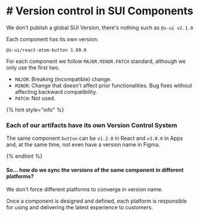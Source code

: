 # # Version control in SUI Components

We don't publish a global SUI Version, there's nothing such as `@s-ui v2.1.0`

Each component has its own version: 

`@s-ui/react-atom-button 1.69.0`

For each component we follow `MAJOR.MINOR.PATCH` standard, although we only use the first two.

* `MAJOR`: Breaking (incompatible) change.
* `MINOR`: Change that doesn't affect prior functionalities. Bug fixes without affecting backward compatibility.
* `PATCH`: Not used.

{% hint style="info" %}

### Each of our artifacts have its own Version Control System

The same component `button` can be `v1.2.0` in React and `v3.0.0` in Apps and, at the same time, not even have a version name in Figma.

{% endhint %}

#### So... how do we sync the versions of the same component in different platforms?

We don't force different platforms to converge in version name.

Once a component is designed and defined, each platform is responsible for using and delivering the latest experience to customers.